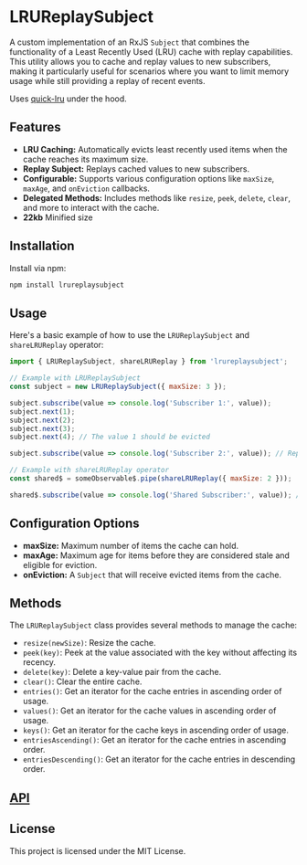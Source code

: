 # LRUReplaySubject

A custom implementation of an RxJS `Subject` that combines the functionality of a Least Recently Used (LRU) cache with replay capabilities. This utility allows you to cache and replay values to new subscribers, making it particularly useful for scenarios where you want to limit memory usage while still providing a replay of recent events.

Uses [quick-lru](https://github.com/sindresorhus/quick-lru) under the hood.

## Features

- **LRU Caching:** Automatically evicts least recently used items when the cache reaches its maximum size.
- **Replay Subject:** Replays cached values to new subscribers.
- **Configurable:** Supports various configuration options like `maxSize`, `maxAge`, and `onEviction` callbacks.
- **Delegated Methods:** Includes methods like `resize`, `peek`, `delete`, `clear`, and more to interact with the cache.
- **22kb** Minified size

## Installation

Install via npm:

```bash
npm install lrureplaysubject
```

## Usage

Here's a basic example of how to use the `LRUReplaySubject` and `shareLRUReplay` operator:

```javascript
import { LRUReplaySubject, shareLRUReplay } from 'lrureplaysubject';

// Example with LRUReplaySubject
const subject = new LRUReplaySubject({ maxSize: 3 });

subject.subscribe(value => console.log('Subscriber 1:', value));
subject.next(1);
subject.next(2);
subject.next(3);
subject.next(4); // The value 1 should be evicted

subject.subscribe(value => console.log('Subscriber 2:', value)); // Replays [4, 3, 2]

// Example with shareLRUReplay operator
const shared$ = someObservable$.pipe(shareLRUReplay({ maxSize: 2 }));

shared$.subscribe(value => console.log('Shared Subscriber:', value)); // Replays last 2 emitted values from someObservable$
```

## Configuration Options

- **maxSize:** Maximum number of items the cache can hold.
- **maxAge:** Maximum age for items before they are considered stale and eligible for eviction.
- **onEviction:** A `Subject` that will receive evicted items from the cache.

## Methods

The `LRUReplaySubject` class provides several methods to manage the cache:

- `resize(newSize)`: Resize the cache.
- `peek(key)`: Peek at the value associated with the key without affecting its recency.
- `delete(key)`: Delete a key-value pair from the cache.
- `clear()`: Clear the entire cache.
- `entries()`: Get an iterator for the cache entries in ascending order of usage.
- `values()`: Get an iterator for the cache values in ascending order of usage.
- `keys()`: Get an iterator for the cache keys in ascending order of usage.
- `entriesAscending()`: Get an iterator for the cache entries in ascending order.
- `entriesDescending()`: Get an iterator for the cache entries in descending order.

## [API](./API.md)

## License

This project is licensed under the MIT License.
